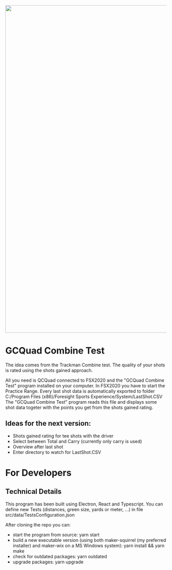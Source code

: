 <img src="https://github.com/christianrehn/GCQuadCombineTest/blob/master/screenshots/210421_GCQuadCombineTest.png" width="1024">

# GCQuad Combine Test
The idea comes from the Trackman Combine test.
The quality of your shots is rated using the shots gained approach.

All you need is QCQuad connected to FSX2020 and the "GCQuad Combine Test" program installed on your computer.
In FSX2020 you have to start the Practice Range. Every last shot data is automatically exported to folder C:/Program Files (x86)/Foresight Sports Experience/System/LastShot.CSV
The "GCQuad Combine Test" program reads this file and displays some shot data togeter with the points you get from the shots gained rating.

## Ideas for the next version:
* Shots gained rating for tee shots with the driver
* Select between Total and Carry (currently only carry is used)
* Overview after last shot
* Enter directory to watch for LastShot.CSV

# For Developers

## Technical Details
This program has been built using Electron, React and Typescript.
You can define new Tests (distances, green size, yards or meter, ...) in file src/data/TestsConfiguration.json

After cloning the repo you can:
* start the program from source: yarn start
* build a new executable version (using both maker-squirrel (my preferred installer) and maker-wix on a MS Windows system): yarn install && yarn make
* check for outdated packages: yarn outdated
* upgrade packages: yarn upgrade
